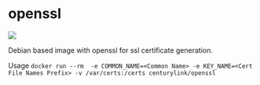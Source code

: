 openssl
=======

[![](https://badge.imagelayers.io/centurylink/openssl.svg)](https://imagelayers.io/?images=centurylink/openssl:latest 'Get your own badge on imagelayers.io')

Debian based image with openssl for ssl certificate generation.

Usage `docker run --rm  -e COMMON_NAME=<Common Name> -e KEY_NAME=<Cert File Names Prefix> -v /var/certs:/certs centurylink/openssl`
